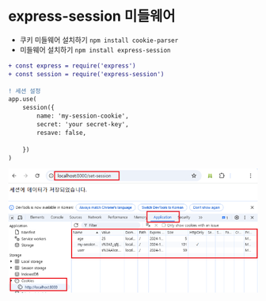 # express-session 미들웨어

-  쿠키 미들웨어 설치하기 `npm install cookie-parser`
-  미들웨어 설치하기 `npm install express-session`

```diff
+ const express = require('express')
+ const session = require('express-session')

! 세션 설정
app.use(
    session({
        name: 'my-session-cookie',
        secret: 'your secret-key',
        resave: false,
        
    })
)

```


![](./md_image/2024-12-03-15-47-35.png)